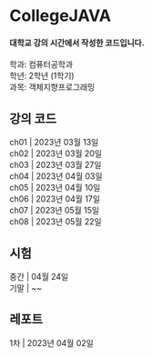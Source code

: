 # CollegeJAVA
<h4>대학교 강의 시간에서 작성한 코드입니다.</h4>

학과: 컴퓨터공학과<br>
학년: 2학년 (1학기)<br>
과목: 객체지향프로그래밍


<h2> 강의 코드 </h2>
ch01 | 2023년 03월 13일<br>
ch02 | 2023년 03월 20일<br>
ch03 | 2023년 03월 27일<br>
ch04 | 2023년 04월 03일<br>
ch05 | 2023년 04월 10일<br>
ch06 | 2023년 04월 17일<br>
ch07 | 2023년 05월 15일<br>
ch08 | 2023년 05월 22일<br>

<h2> 시험 </h2>
중간 | 04월 24일<br>
기말 | ~~<br>


<h2> 레포트 </h2>
1차 | 2023년 04월 02일<br>
